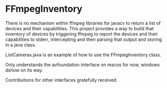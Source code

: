 # FFmpegInventory

There is no mechanism within ffmpeg libraries for javacv to return a list of devices and their capabilities.
This project provides a way to build that inventory of devices by triggering ffmpeg to report the devices and their capabilities to stderr, intercepting and then parsing that output and storing in a java class.

ListCameras.java is an example of how to use the FFmpegInventory class.

Only understands the avfoundation interface on macos for now, windows dshow on its way.

Contributions for other interfaces gratefully received
 

 
 


 
